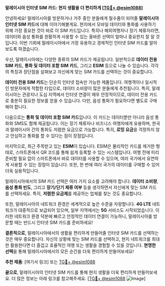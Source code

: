 **말레이시아 인터넷 SIM 카드: 현지 생활을 더 편리하게 [[TG💪+ @esim1088](https://t.me/s/esim1088)]**

안녕하세요! 말레이시아를 방문하거나 거주 중인 분들에게 필수품이 되어줄 **말레이시아 인터넷 SIM 카드**에 대해 이야기해볼게요. 현지에서 모바일 데이터와 통화를 사용하기 위해 가장 중요한 것이 바로 이 SIM 카드입니다. 특히나 해외여행자나 장기 체류자라면, 데이터와 음성 통화를 원활하게 사용할 수 있는 올바른 선택이 얼마나 중요한지 잘 알 것입니다. 이번 기회에 말레이시아에서 가장 유용하고 경제적인 인터넷 SIM 카드를 알아보도록 하겠습니다.

우선, 말레이시아에는 다양한 종류의 SIM 카드가 제공됩니다. 일반적으로 **데이터 전용 SIM 카드**, **통화 및 데이터 포함 SIM 카드**, 그리고 **ESIM** 등으로 나눌 수 있습니다. 각각의 특징과 장단점을 살펴보고 자신에게 맞는 SIM 카드를 선택하는 것이 중요합니다.

**데이터 전용 SIM 카드**는 단순히 인터넷 접속만 가능한 제품입니다. 여행객이나 일시적인 방문자에게 적합한 타입으로, 데이터 소비량이 많은 분들에게 추천됩니다. 특히, 말레이시아는 관광지나 도심 지역에서 인터넷 연결이 매우 안정적이므로, 데이터 전용 카드로 충분히 필요한 정보를 얻을 수 있습니다. 다만, 음성 통화가 필요하다면 별도로 구매해야 합니다.

다음으로는 **통화 및 데이터 포함 SIM 카드**입니다. 이 카드는 데이터뿐만 아니라 음성 통화와 SMS도 함께 제공됩니다. 이는 장기 체류자나 비즈니스 여행자에게 유용하며, 한국과 말레이시아 간의 통화도 저렴한 요금으로 가능합니다. 특히, **로밍 요금**을 걱정하지 않고 안심하고 통화를 할 수 있다는 점이 장점입니다.

마지막으로, 최근 주목받고 있는 **ESIM**이 있습니다. ESIM은 물리적인 카드를 제거한 형태로, 스마트폰에서 QR 코드를 통해 쉽게 등록할 수 있는 시스템입니다. 여행 전에 미리 준비할 필요 없이 스마트폰에서 바로 데이터를 사용할 수 있으며, 여러 국가에서 유연하게 사용할 수 있는 장점이 있습니다. 또한, 한 번에 여러 국가의 데이터를 구매할 수 있어 더욱 실용적입니다.

말레이시아에서의 SIM 카드 선택은 여러 가지 요소를 고려해야 합니다. **데이터 소비량**, **음성 통화 빈도**, 그리고 **장기/단기 체류 여부** 등을 생각하면서 자신에게 맞는 SIM 카드를 선택하세요. 특히, **저렴한 요금제**를 제공하는 업체를 찾는 것도 중요합니다.

또한, 말레이시아의 네트워크 환경은 세계적으로 높은 수준을 자랑합니다. **4G LTE** 네트워크가 대중적으로 보급되어 있으며, 일부 지역에서는 **5G** 서비스도 시작되었습니다. 이러한 네트워크 환경 덕분에 빠르고 안정적인 데이터 연결이 가능하니, 말레이시아를 방문할 때는 반드시 인터넷 SIM 카드를 준비하세요!

**결론적으로**, 말레이시아에서의 생활을 편리하게 만들어줄 인터넷 SIM 카드를 선택하는 것은 매우 중요합니다. 자신의 상황에 맞는 SIM 카드를 선택하고, 현지 네트워크를 최대한 활용한다면 더 즐겁고 효율적인 여행 또는 생활을 경험할 수 있을 것입니다. **현명한 선택**을 통해 말레이시아에서의 모든 순간을 더욱 편리하게 만들어보세요!

**추천 제품**: [여기서 링크] 또는 [TG💪+ @esim1088](https://t.me/s/esim1088)

**끝으로**, 말레이시아의 인터넷 SIM 카드를 통해 현지 생활을 더욱 편리하게 만들어보세요. 더 많은 정보는 아래 링크를 참고해주세요. [[TG💪+ @esim1088](https://t.me/s/esim1088) ![Image](https://i.postimg.cc/Y0z9fWf4/image.png)]